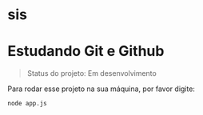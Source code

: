 # sis
<h1>Estudando Git e Github</h1>

> Status do projeto: Em desenvolvimento

Para rodar esse projeto na sua máquina, por favor digite:

```
node app.js
```
